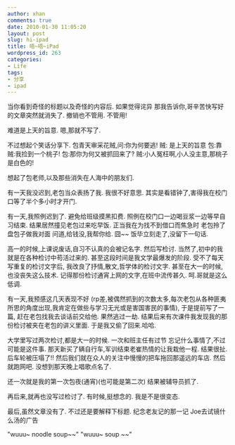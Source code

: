```yaml
---
author: xhan
comments: true
date: 2010-01-30 11:05:20
layout: post
slug: hi-ipad
title: 唔~唔~iPad
wordpress_id: 263
categories:
- Life
tags:
- 分享
- ipad
---
```


当你看到奇怪的标题以及奇怪的内容后.
如果觉得诧异
那我告诉你,哥辛苦快写好的文章突然就消失了.
撤销也不管用. 不管用!

难道是上天的旨意.
嗯,那就不写了.

不过想起个笑话分享下.
包青天审采花贼,问:你为何要逃!
贼: 是上天的旨意
包:靠
贼:我捡到一个桃子!
包:那你为何又被抓回来了?
贼:小人冤枉啊,小人没主意,那桃子是白色的!

想起了包老师,以及那些消失在人海中的朋友们.

有一天我没迟到,老包当众表扬了我.
我很不好意思.
其实是看错钟了,害得我在校门口等了半个多小时才开门.

有一天,我照例迟到了.
避免给班级摸黑扣费.
照例在校门口一边喝豆浆一边等早自习结束.
结果居然撞见老包过来吃早饭.
正当我在为找不到借口而焦急时
老包拎了盘包子做我对面
问道,给钱没,我帮你给.
囧~~
饭毕立刻走了,没留下一句话.

高一的时候,上课说废话,自习不认真的会被记名字.
然后写检讨.
当然了,初中的我就是在各种检讨中苟活过来的.
甚至这段时间是我文学最爆发的阶段.
受不了每天写重复的检讨文字后,
我改良了抒情,散文,哲学体的检讨文字.
甚至在大一的时候,也没丧失这么技术.
记得那份检讨通宵上网的文字,在班中流传甚久.
呵.哥就是这么低调.

有一天,我预感这几天表现不好
(rp差,被偶然抓到的次数太多,每次老包从各种匪夷所思的角度出现,我肯定在做些与学习无光或是害国害民的事情),
于是提前写了一篇, 赶在老包找我去谈话前交给他.
果然逃过一劫.
结果后来有次课件我发现我的那份检讨被夹在老包的讲义里面.
于是我又偷了回来.哈哈.

大学里写过两次检讨,都是大一的时候.
一次和班主任有过节
忘记什么事情了,不过可能是这件事.
那天新买了辆自行车,军训结束老崔热情的让我栽他一程.
结果很扯.后车轮被压塌了!!
然后我们就在众人的关注中慢慢的把车拖回那遥远的车店.
然后就跑网吧.
没想到那天晚上唱歌点名了.

还一次就是我的第一次包夜(通宵)(也可能是第二次)
结果被辅导员抓了.

再后来,就再也没写过检讨了.
有时候,挺想念的.
我是不是很变态.

最后,虽然文章没有了.
不过还是要解释下标题.
纪念老友记的那一记 Joe去试镜什么汤的广告

"wuuu~ noodle soup~~"
"wuuu~ soup ~~"
